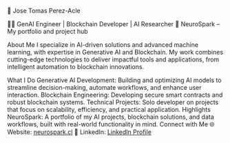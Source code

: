 👋 Jose Tomas Perez-Acle

👨‍💻 GenAI Engineer | Blockchain Developer | AI Researcher
🚀 NeuroSpark – My portfolio and project hub

About Me
I specialize in AI-driven solutions and advanced machine learning, with expertise in Generative AI and Blockchain. My work combines cutting-edge technologies to deliver impactful tools and applications, from intelligent automation to blockchain innovations.

What I Do
Generative AI Development: Building and optimizing AI models to streamline decision-making, automate workflows, and enhance user interaction.
Blockchain Engineering: Developing secure smart contracts and robust blockchain systems.
Technical Projects: Solo developer on projects that focus on scalability, efficiency, and practical application.
Highlights
NeuroSpark: A portfolio of my AI projects, blockchain solutions, and data workflows, built with real-world functionality in mind.
Connect with Me
🌐 Website: [neurospark.cl](https://neurospark.cl)
💼 LinkedIn: [LinkedIn Profile](https://www.linkedin.com/in/jose-tomas-perez-acle-833a761b9/)
